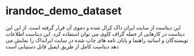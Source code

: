 # irandoc_demo_dataset
این دیتاست از سایت ایران داک کرال شده و دموی آن قرار گرفته است. از این این دیتاست در کارهایی از جمله گراف کاوی می توان استفاده کرد.
این دیتاست اطلاعات نویسندگان و اساتید راهنما و پایان نامه های چاپ شده در سایت ایرانداک را نمایش می دهد
دیتاست کامل از طریق ایمیل قابل دستیابی است
